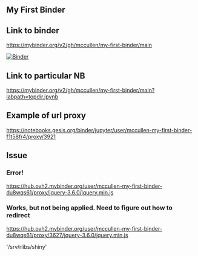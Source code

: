 ## My First Binder

## Link to binder
https://mybinder.org/v2/gh/mccullen/my-first-binder/main

[![Binder](https://mybinder.org/badge_logo.svg)](https://mybinder.org/v2/gh/mccullen/my-first-binder/main)


## Link to particular NB
https://mybinder.org/v2/gh/mccullen/my-first-binder/main?labpath=topdir.ipynb

## Example of url proxy
https://notebooks.gesis.org/binder/jupyter/user/mccullen-my-first-binder-f1t58fr4/proxy/3921

## Issue
### Error!
https://hub.ovh2.mybinder.org/user/mccullen-my-first-binder-du8wqs61/proxy/jquery-3.6.0/jquery.min.js
### Works, but not being applied. Need to figure out how to redirect
https://hub.ovh2.mybinder.org/user/mccullen-my-first-binder-du8wqs61/proxy/3627/jquery-3.6.0/jquery.min.js


'/srv/rlibs/shiny'